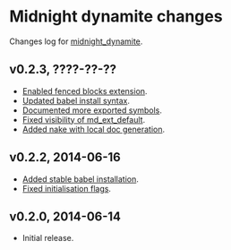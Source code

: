 Midnight dynamite changes
=========================

Changes log for
[midnight_dynamite](https://github.com/gradha/midnight_dynamite).

v0.2.3, ????-??-??
------------------

* [Enabled fenced blocks
  extension](https://github.com/gradha/midnight_dynamite/issues/12).
* [Updated babel install
  syntax](https://github.com/gradha/midnight_dynamite/issues/13).
* [Documented more exported
  symbols](https://github.com/gradha/midnight_dynamite/issues/4).
* [Fixed visibility of
  md_ext_default](https://github.com/gradha/midnight_dynamite/issues/17).
* [Added nake with local doc
  generation](https://github.com/gradha/midnight_dynamite/issues/18).

v0.2.2, 2014-06-16
------------------

* [Added stable babel
  installation](https://github.com/gradha/midnight_dynamite/issues/3).
* [Fixed initialisation
  flags](https://github.com/gradha/midnight_dynamite/issues/10).

v0.2.0, 2014-06-14
------------------

* Initial release.
